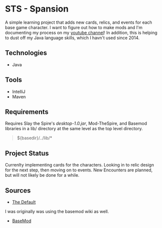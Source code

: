 # STS - Spansion
A simple learning project that adds new cards, relics, and events for each base game character.
I want to figure out how to make mods and I'm documenting my process on my [youtube channel](https://www.youtube.com/channel/UCunBRksyc5vzTT6tpwmu8Gw)! 
In addition, this is helping to dust off my Java language skills, which I havn't used since 2014.

## Technologies
* Java

## Tools
* IntelliJ
* Maven

## Requirements
Requires Slay the Spire's *desktop-1.0.jar*, Mod-TheSpire, and Basemod libraries in a lib/ directory at the same level as the top level directory.
> ${basedir}/../lib/*

## Project Status
Currenlty implementing cards for the characters.
Looking in to relic design for the next step, then moving on to events.
New Encounters are planned, but will not likely be done for a while.

## Sources
* [The Default](https://github.com/Gremious/StS-DefaultModBase/wiki)

I was originally was using the basemod wiki as well.
* [BaseMod](https://github.com/daviscook477/BaseMod/wiki)

